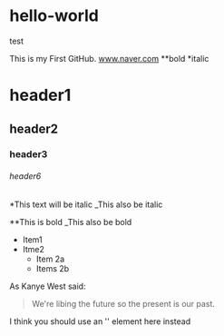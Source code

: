 # hello-world
test

This is my First GitHub. 
www.naver.com
**bold
*italic

# header1
## header2
### header3
###### header6

*This text will be italic
_This also be italic

**This is bold
_This also be bold

* Item1
* Itme2
  * Item 2a
  * Items 2b
 
As Kanye West said:
> We're libing the future so
> the present is our past.

I think you should use an
'<addr>' element here instead
  
